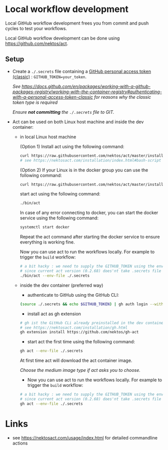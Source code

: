 # Local workflow development

Local GitHub workflow development frees you from commit and push cycles to test your workflows.

Local GitHub workflow development can be done using https://github.com/nektos/act.

## Setup

- Create a `./.secrets` file containing a [GitHub personal access token (classic)](https://docs.github.com/en/authentication/keeping-your-account-and-data-secure/managing-your-personal-access-tokens) : `GITHUB_TOKEN=your_token`.

  _See https://docs.github.com/en/packages/working-with-a-github-packages-registry/working-with-the-container-registry#authenticating-with-a-personal-access-token-classic for reasons why the classic token type is required_

  _Ensure **not committing** the `./.secrets` file to GIT._

- Act can be used on both Linux host machine and inside the dev container:

  - in local Linux host machine

    (Option 1) Install act using the following command:

    ```bash
    curl https://raw.githubusercontent.com/nektos/act/master/install.sh | sudo bash
    # see https://nektosact.com/installation/index.html#bash-script
    ```

    (Option 2)  If your Linux is in the docker group you can use the following command:

    ```bash
    curl https://raw.githubusercontent.com/nektos/act/master/install.sh | bash
    ```

    start act using the following command:

    ```bash
    ./bin/act
    ```

    In case of any error connecting to docker, you can start the docker service using the following command:

    ```bash
    systemctl start docker
    ```
    Repeat the act command after starting the docker service to ensure everything is working fine.

    Now you can use act to run the workflows locally. For example to trigger the `build` workflow:

    ```bash
    # a bit hacky : we need to supply the GITHUB_TOKEN using the environment
    # since current act version (0.2.68) does'nt take .secrets file into account (it's probably a bug)
    ./bin/act --env-file ./.secrets
    ```

  - inside the dev container (preferred way)

    - authenticate to GitHub using the GitHub CLI:

    ```bash
    (source ./.secrets && echo $GITHUB_TOKEN) | gh auth login --with-token
    ```
    - install act as gh extension

    ```bash
    # gh ist the GitHub CLi already preinstalled in the dev container
    # see https://nektosact.com/installation/gh.html
    gh extension install https://github.com/nektos/gh-act
    ```

    - start act the first time using the following command:

    ```bash
    gh act --env-file ./.secrets
    ```

    At first time act will download the act container image.

    _Choose the medium image type if act asks you to choose._

    - Now you can use act to run the workflows locally. For example to trigger the `build` workflow:

    ```bash
    # a bit hacky : we need to supply the GITHUB_TOKEN using the environment
    # since current act version (0.2.68) does'nt take .secrets file into account (it's probably a bug)
    gh act --env-file ./.secrets
    ```

# Links

- see https://nektosact.com/usage/index.html for detailed commandline actions


